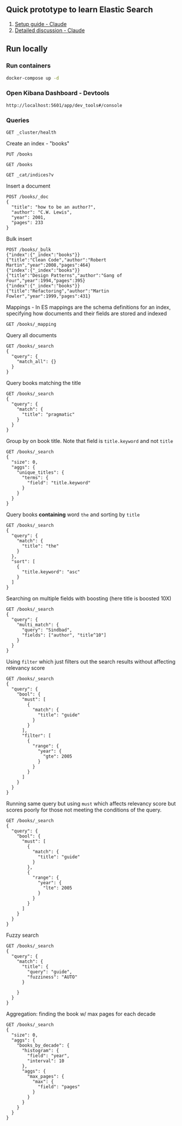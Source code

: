 ## Quick prototype to learn Elastic Search
1. [Setup guide - Claude](https://claude.ai/share/b1e8e3b2-ec3b-4448-834b-0cf9ffbb9ff0)
2. [Detailed discussion - Claude](https://claude.ai/share/b1e8e3b2-ec3b-4448-834b-0cf9ffbb9ff0)

## Run locally

### Run containers
```bash
docker-compose up -d
```

### Open Kibana Dashboard - Devtools
```
http://localhost:5601/app/dev_tools#/console
```

### Queries

```
GET _cluster/health
```

Create an index - "books"
```
PUT /books
```

```
GET /books
```

```
GET _cat/indices?v
```

Insert a document
```
POST /books/_doc
{
  "title": "how to be an author?",
  "author": "C.W. Lewis",
  "year": 2001,
  "pages": 233
}
```

Bulk insert
```
POST /books/_bulk
{"index":{"_index":"books"}}
{"title":"Clean Code","author":"Robert Martin","year":2008,"pages":464}
{"index":{"_index":"books"}}
{"title":"Design Patterns","author":"Gang of Four","year":1994,"pages":395}
{"index":{"_index":"books"}}
{"title":"Refactoring","author":"Martin Fowler","year":1999,"pages":431}
```

Mappings - In ES mappings are the schema definitions for an index, specifying how documents and their fields are stored and indexed
```
GET /books/_mapping
```

Query all documents
```
GET /books/_search
{
  "query": {
    "match_all": {}
  }
}
```

Query books matching the title
```
GET /books/_search
{
  "query": {
    "match": {
      "title": "pragmatic"
    }
  }
}
```

Group by on book title. Note that field is `title.keyword` and not `title`
```
GET /books/_search
{
  "size": 0,
  "aggs": {
    "unique_titles": {
      "terms": {
        "field": "title.keyword"
      }
    }
  }
}
```

Query books **containing** word `the` and sorting by `title`
```
GET /books/_search
{
  "query": {
    "match": {
      "title": "the"
    }
  },
  "sort": [
    {
      "title.keyword": "asc"
    }
  ]
}
```

Searching on multiple fields with boosting (here title is boosted 10X)
```
GET /books/_search
{
  "query": {
    "multi_match": {
      "query": "Sindbad",
      "fields": ["author", "title^10"]
    }
  }
}
```

Using `filter` which just filters out the search results without affecting relevancy score
```
GET /books/_search
{
  "query": {
    "bool": {
      "must": [
        {
          "match": {
            "title": "guide"
          }
        }
      ],
      "filter": [
        {
          "range": {
            "year": {
              "gte": 2005
            }
          }
        }
      ]
    }
  }
}
```

Running same query but using `must` which affects relevancy score but scores poorly for those not meeting the conditions of the query.
```
GET /books/_search
{
  "query": {
    "bool": {
      "must": [
        {
          "match": {
            "title": "guide"
          }
        },
        {
          "range": {
            "year": {
              "lte": 2005
            }
          }
        }
      ]
    }
  }
}
```

Fuzzy search
```
GET /books/_search
{
  "query": {
    "match": {
      "title": {
        "query": "guide",
        "fuzziness": "AUTO"
      }
      
    }
  }
}
```

Aggregation: finding the book w/ max pages for each decade
```
GET /books/_search
{
  "size": 0,
  "aggs": {
    "books_by_decade": {
      "histogram": {
        "field": "year",
        "interval": 10
      },
      "aggs": {
        "max_pages": {
          "max": {
            "field": "pages"
          }
        }
      }
    }
  }
}

```

